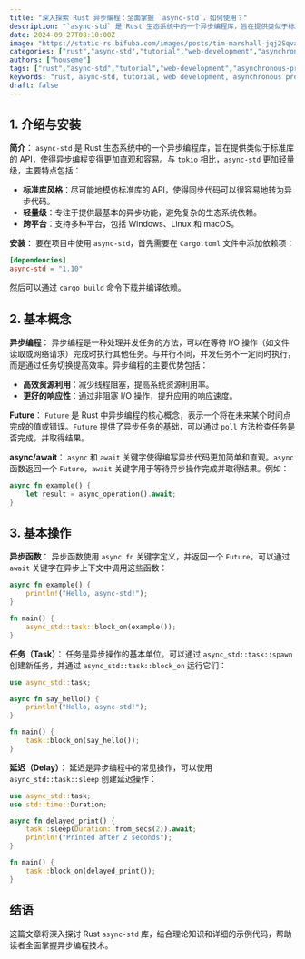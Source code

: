 ```yaml
---
title: "深入探索 Rust 异步编程：全面掌握 `async-std`，如何使用？"
description: "`async-std` 是 Rust 生态系统中的一个异步编程库，旨在提供类似于标准库的 API，使得异步编程变得更加直观和容易。与 `tokio` 相比，`async-std` 更加轻量级。异步编程是一种处理并发任务的方法，可以在等待 I/O 操作（如文件读取或网络请求）完成时执行其他任务。与并行不同，并发任务不一定同时执行，而是通过任务切换提高效率"
date: 2024-09-27T08:10:00Z
image: "https://static-rs.bifuba.com/images/posts/tim-marshall-jqj2SqvxMVY-unsplash.jpg"
categories: ["rust","async-std","tutorial","web-development","asynchronous-programming","programming","web-dev","实战指南"]
authors: ["houseme"]
tags: ["rust","async-std","tutorial","web-development","asynchronous-programming","programming","web-dev","实战指南","web","backend","full-stack","async","异步编程"]
keywords: "rust, async-std, tutorial, web development, asynchronous programming, web dev, 实战指南, web, backend, full-stack, async, 异步编程"
draft: false
---
```


## 1. 介绍与安装

**简介**：
`async-std` 是 Rust 生态系统中的一个异步编程库，旨在提供类似于标准库的 API，使得异步编程变得更加直观和容易。与 `tokio` 相比，`async-std` 更加轻量级，主要特点包括：

- **标准库风格**：尽可能地模仿标准库的 API，使得同步代码可以很容易地转为异步代码。
- **轻量级**：专注于提供最基本的异步功能，避免复杂的生态系统依赖。
- **跨平台**：支持多种平台，包括 Windows、Linux 和 macOS。

**安装**：
要在项目中使用 `async-std`，首先需要在 `Cargo.toml` 文件中添加依赖项：

```toml
[dependencies]
async-std = "1.10"
```

然后可以通过 `cargo build` 命令下载并编译依赖。

## 2. 基本概念

**异步编程**：
异步编程是一种处理并发任务的方法，可以在等待 I/O 操作（如文件读取或网络请求）完成时执行其他任务。与并行不同，并发任务不一定同时执行，而是通过任务切换提高效率。异步编程的主要优势包括：

- **高效资源利用**：减少线程阻塞，提高系统资源利用率。
- **更好的响应性**：通过非阻塞 I/O 操作，提升应用的响应速度。

**Future**：
`Future` 是 Rust 中异步编程的核心概念，表示一个将在未来某个时间点完成的值或错误。`Future` 提供了异步任务的基础，可以通过 `poll` 方法检查任务是否完成，并取得结果。

**async/await**：
`async` 和 `await` 关键字使得编写异步代码更加简单和直观。`async` 函数返回一个 `Future`，`await` 关键字用于等待异步操作完成并取得结果。例如：

```rust
async fn example() {
    let result = async_operation().await;
}
```

## 3. 基本操作

**异步函数**：
异步函数使用 `async fn` 关键字定义，并返回一个 `Future`。可以通过 `await` 关键字在异步上下文中调用这些函数：

```rust
async fn example() {
    println!("Hello, async-std!");
}

fn main() {
    async_std::task::block_on(example());
}
```

**任务（Task）**：
任务是异步操作的基本单位。可以通过 `async_std::task::spawn` 创建新任务，并通过 `async_std::task::block_on` 运行它们：

```rust
use async_std::task;

async fn say_hello() {
    println!("Hello, async-std!");
}

fn main() {
    task::block_on(say_hello());
}
```

**延迟（Delay）**：
延迟是异步编程中的常见操作，可以使用 `async_std::task::sleep` 创建延迟操作：

```rust
use async_std::task;
use std::time::Duration;

async fn delayed_print() {
    task::sleep(Duration::from_secs(2)).await;
    println!("Printed after 2 seconds");
}

fn main() {
    task::block_on(delayed_print());
}
```

## 结语

这篇文章将深入探讨 Rust `async-std` 库，结合理论知识和详细的示例代码，帮助读者全面掌握异步编程技术。
